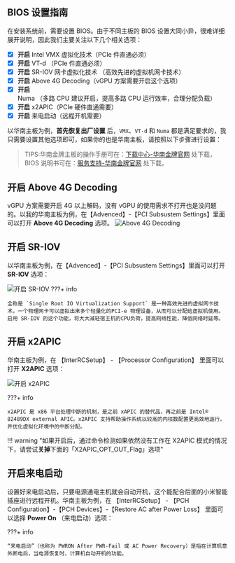 ## BIOS 设置指南
在安装系统前，需要设置 BIOS。由于不同主板的 BIOS 设置大同小异，很难详细展开说明，因此我们主要关注以下几个相关选项：

- [x] **开启** Intel VMX 虚拟化技术（PCIe 件直通必须）
- [x] **开启** VT-d （PCIe 件直通必须）
- [x] **开启** SR-IOV 网卡虚拟化技术 （高效先进的虚拟机网卡技术）
- [x] **开启** Above 4G  Decoding（vGPU 方案需要开启这个选项）
- [x] **开启** Numa （多路 CPU 建议开启，提高多路 CPU 运行效率，合理分配负载）
- [x] **开启** x2APIC（PCIe 硬件直通需要）
- [x] **开启** 来电启动（远程开机需要）

以华南主板为例，**首先恢复出厂设置** 后，`VMX`、`VT-d` 和 `Numa` 都是满足要求的，我只需要设置其他选项即可，如果你的也是华南主板，请按照以下步骤进行设置：
> TIPS:华南金牌主板的操作手册可在：[下载中心-华南金牌官网](http://www.huananzhi.com/download1.php?lm=13) 处下载，BIOS 说明书可在：[服务支持-华南金牌官网](http://www.huananzhi.com/sc.php?lm=18) 处下载。

## 开启 Above 4G  Decoding

vGPU 方案需要开启 4G 以上解码，没有 vGPU 的使用需求不打开也是没问题的。以我的华南主板为例，在【Advenced】-【PCI Subsustem Settings】里面可以打开 **Above 4G Decoding** 选项。
![Above 4G Decoding](https://img.it927.com/aio/16.png)


## 开启 SR-IOV
以华南主板为例，在【Advenced】-【PCI Subsustem Settings】里面可以打开 **SR-IOV** 选项：

![开启 SR-IOV](https://img.it927.com/aio/17.png)
???+ info

    全称是 `Single Root IO Virtualization Support` 是一种高效先进的虚拟网卡技术。一个物理网卡可以虚拟出来多个轻量化的PCI-e 物理设备，从而可以分配给虚拟机使用。启用 SR-IOV 的这个功能，将大大减轻宿主机的CPU负荷，提高网络性能，降低网络时延等。
## 开启 x2APIC

华南主板为例，在 【InterRCSetup】 - 【Processor Configuration】 里面可以打开 **X2APIC** 选项：

![开启 x2APIC](https://img.it927.com/aio/18.png)

???+ info

    x2APIC 是 x86 平台处理中断的机制，是之前 xAPIC 的替代品，再之前是 Intel® 82489DX external APIC。x2APIC 支持帮助操作系统以较高的内核数配置更高效地运行，并优化虚拟化环境中的中断分配。


!!! warning "如果开启后，通过命令检测如果依然没有工作在 X2APIC 模式的情况下，请尝试**关掉**下面的「X2APIC_OPT_OUT_Flag」选项" 

## 开启来电启动
设置好来电启动后，只要电源通电主机就会自动开机，这个能配合后面的小米智能插座进行远程开机。华南主板为例，在 【InterRCSetup】 - 【PCH Configuration】-【PCH Devices】-【Restore AC after Power Loss】 里面可以选择 **Power On** （来电启动）选项：


???+ info

    “来电启动”（也称为 PWRON After PWR-Fail 或 AC Power Recovery）是指在计算机意外断电后，当电源恢复时，计算机自动开机的功能。